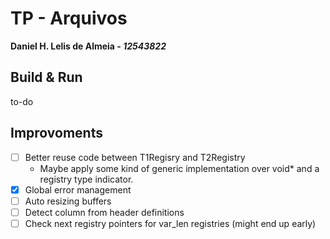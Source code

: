 # TP - Arquivos

**Daniel H. Lelis de Almeia - _12543822_**

## Build & Run

to-do

## Improvoments

- [ ] Better reuse code between T1Regisry and T2Registry
  - Maybe apply some kind of generic implementation over void\* and a registry type indicator.
- [x] Global error management
- [ ] Auto resizing buffers
- [ ] Detect column from header definitions
- [ ] Check next registry pointers for var_len registries (might end up early)
